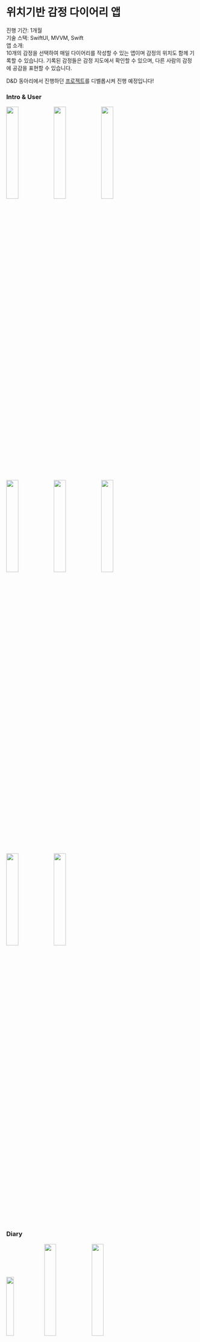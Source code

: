 # 위치기반 감정 다이어리 앱

진행 기간: 1개월  
기술 스택: SwiftUI, MVVM, Swift  
앱 소개:   
10개의 감정을 선택하여 매일 다이어리를 작성할 수 있는 앱이며 감정의 위치도 함께 기록할 수 있습니다. 기록된 감정들은 감정 지도에서 확인할 수 있으며, 다른 사람의 감정에 공감을 표현할 수 있습니다.  

D&D 동아리에서 진행하던 [프로젝트](https://github.com/dnd-side-project/dnd-mentee-4th-8-mewe/tree/develop/client)를 디벨롭시켜 진행 예정입니다!


### Intro & User
<img src = "https://user-images.githubusercontent.com/52783516/111065750-acc3ba00-84fe-11eb-806b-082f57c5b1c7.png" width = "25%"><img src = "https://user-images.githubusercontent.com/52783516/111065752-b3523180-84fe-11eb-8dce-38d06845b936.png" width = "25%"><img src = "https://user-images.githubusercontent.com/52783516/111065756-b816e580-84fe-11eb-88ab-2b859483ed38.png" width = "25%">

<img src = "https://user-images.githubusercontent.com/52783516/111065781-d846a480-84fe-11eb-8329-544d2183f651.png" width = "25%"><img src = "https://user-images.githubusercontent.com/52783516/111065785-da106800-84fe-11eb-946f-ab8dfa2c6d7d.png" width = "25%"><img src = "https://user-images.githubusercontent.com/52783516/111065787-ded51c00-84fe-11eb-95d2-5c16a66fac1c.png" width = "25%">

<img src = "https://user-images.githubusercontent.com/52783516/111065790-e09edf80-84fe-11eb-9d1d-4ec05e71a30c.png" width = "25%"><img src = "https://user-images.githubusercontent.com/52783516/111065793-e3013980-84fe-11eb-9ec3-4dd00c20aa0e.png" width = "25%">
### Diary
<img src = "https://user-images.githubusercontent.com/52783516/111065736-91f14580-84fe-11eb-898f-94388dc64466.gif" width = "20%"><img src = "https://user-images.githubusercontent.com/52783516/111065765-c533d480-84fe-11eb-9201-89df80d22f16.png" width = "25%"><img src = "https://user-images.githubusercontent.com/52783516/111065768-cbc24c00-84fe-11eb-8049-167e2c651199.png" width = "25%">

<img src = "https://user-images.githubusercontent.com/52783516/111065766-c82ec500-84fe-11eb-9908-74a2b050de60.png" width = "25%"><img src = "https://user-images.githubusercontent.com/52783516/111065769-ce24a600-84fe-11eb-9c96-66f10ab0eda3.png" width = "25%"><img src = "https://user-images.githubusercontent.com/52783516/111065773-d0870000-84fe-11eb-9cad-7c77aee2bbc7.png" width = "25%">

### Map

<img src = "https://user-images.githubusercontent.com/52783516/111065811-fca28100-84fe-11eb-8096-69dc4a538c57.png" width = "25%"><img src = "https://user-images.githubusercontent.com/52783516/111065779-d41a8700-84fe-11eb-877c-6522f928c8c7.png" width = "25%">

### 향후 진행 계획
Combine을 사용하여 Server 연결할 예정입니다.
